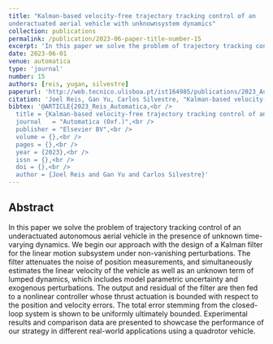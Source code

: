 ```yaml
---
title: "Kalman-based velocity-free trajectory tracking control of an
underactuated aerial vehicle with unknownsystem dynamics"
collection: publications
permalink: /publication/2023-06-paper-title-number-15
excerpt: 'In this paper we solve the problem of trajectory tracking control of an underactuated autonomous aerial vehicle in the presence of unknown time-varying dynamics.'
date: 2023-06-01
venue: automatica
type: 'journal'
number: 15
authors: [reis, yugan, silvestre]
paperurl: 'http://web.tecnico.ulisboa.pt/ist164985/publications/2023_Automatica_Kalman_based_velocity_free_trajectory_tracking_control_of_an_underactuated_aerial_vehicle_with_unknown_system_dynamics.pdf'
citation: 'Joel Reis, Gan Yu, Carlos Silvestre, "Kalman-based velocity-free trajectory tracking control of an underactuated aerial vehicle with unknownsystem dynamics," Automatica, 2023. (in press)'
bibtex: '@ARTICLE{2023_Reis_Automatica,<br />
  title = {Kalman-based velocity-free trajectory tracking control of an underactuated aerial vehicle with unknown system dynamics},<br />
  journal   = "Automatica (Oxf.)",<br />
  publisher = "Elsevier BV",<br />
  volume = {},<br />
  pages = {},<br />
  year = {2023},<br />
  issn = {},<br />
  doi = {},<br />
  author = {Joel Reis and Gan Yu and Carlos Silvestre}'
---
```

**Abstract**
---
In this paper we solve the problem of trajectory tracking control of an underactuated autonomous aerial vehicle in the presence of unknown time-varying dynamics.
We begin our approach with the design of a Kalman filter for the linear motion subsystem under non-vanishing perturbations.
The filter attenuates the noise of position measurements, and simultaneously estimates the linear velocity of the vehicle as well as an unknown term of lumped dynamics, which includes model parametric uncertainty and exogenous perturbations.
The output and residual of the filter are then fed to a nonlinear controller whose thrust actuation is bounded with respect to the position and velocity errors.
The total error stemming from the closed-loop system is shown to be uniformly ultimately bounded.
Experimental results and comparison data are presented to showcase the performance of our strategy in different real-world applications using a quadrotor vehicle.
